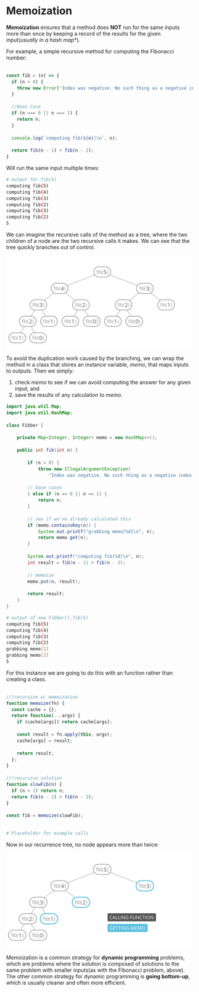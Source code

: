 # Memoization

**Memoization** ensures that a method does **NOT** run for the same inputs more than once by keeping a record of the results for the given input(*usually in a hash map**).

For example, a simple recursive method for computing the Fibonacci number:

```js

const fib = (n) => {
  if (n < 0) {
    throw new Error('Index was negative. No such thing as a negative index in a series');
  }

  //Base Case
  if (n === 0 || n === 1) {
    return n;
  }

  console.log(`computing fib(${n})\n`, n);

  return fib(n - 1) + fib(n - 2);
}

```

Will run the same input multiple times:

```bash
# output for fib(5)
computing fib(5)
computing fib(4)
computing fib(3)
computing fib(2)
computing fib(3)
computing fib(2)
5
```

We can imagine the recursive calls of the method as a tree, where the two children of a node are the two recursive calls it makes. We can see that the tree quickly branches out of control.

![Fib Tree](../../assets/fibonacci__binary_tree_recursive.svg)


To avoid the duplication work caused by the branching, we can wrap the method in a class that stores an instance variable, *memo*, that maps inputs to outputs. Then we simply:

1. check *memo* to see if we can avoid computing the answer for any given input, and
2. save the results of any calculation to *memo*.

```java
import java.util.Map;
import java.util.HashMap;

class Fibber {

    private Map<Integer, Integer> memo = new HashMap<>();

    public int fib(int n) {

        if (n < 0) {
            throw new IllegalArgumentException(
                "Index was negative. No such thing as a negative index in a series.");

        // base cases
        } else if (n == 0 || n == 1) {
            return n;
        }

        // see if we've already calculated this
        if (memo.containsKey(n)) {
            System.out.printf("grabbing memo[%d]\n", n);
            return memo.get(n);
        }

        System.out.printf("computing fib(%d)\n", n);
        int result = fib(n - 1) + fib(n - 2);

        // memoize
        memo.put(n, result);

        return result;
    }
}

```

```bash
# output of new Fibber().fib(5)
computing fib(5)
computing fib(4)
computing fib(3)
computing fib(2)
grabbing memo[2]
grabbing memo[3]
5
```


For this instance we are going to do this with an function rather than creating a class.


```js

//!recursive w/ memoization
function memoize(fn) {
  const cache = {};
  return function(...args) {
    if (cache[args]) return cache[args];

    const result = fn.apply(this, args);
    cache[args] = result;

    return result;
  };
}

//!recursive solution
function slowFib(n) {
  if (n < 2) return n;
  return fib(n - 1) + fib(n - 2);
}

const fib = memoize(slowFib);

```

```bash

# Placeholder for example calls

```

Now in our recurrence tree, no node appears more than twice:

![Memo Fib Tree](../../assets/fibonacci__binary_tree_memoized.svg)

Memoization is a common strategy for **dynamic programming** problems, which are problems where the solution is composed of solutions to the same problem with smaller inputs(as with the Fibonacci problem, above). The other common strategy for dynamic programming is **going bottom-up**, which is usually cleaner and often more efficient.
